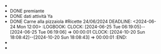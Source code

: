 -
- DONE premiante
- DONE dati attività Ya
- DONE Carne alla pizzaiola #Ricette 24/06/2024
  DEADLINE: <2024-06-24 Mon 12:00>
  :LOGBOOK:
  CLOCK: [2024-06-25 Tue 06:19:05]--[2024-06-25 Tue 06:19:06] =>  00:00:01
  CLOCK: [2024-10-20 Sun 18:08:42]--[2024-10-20 Sun 18:08:43] =>  00:00:01
  :END:
-
-